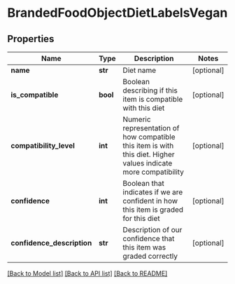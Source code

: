 # BrandedFoodObjectDietLabelsVegan

## Properties
Name | Type | Description | Notes
------------ | ------------- | ------------- | -------------
**name** | **str** | Diet name | [optional] 
**is_compatible** | **bool** | Boolean describing if this item is compatible with this diet | [optional] 
**compatibility_level** | **int** | Numeric representation of how compatible this item is with this diet. Higher values indicate more compatibility | [optional] 
**confidence** | **int** | Boolean that indicates if we are confident in how this item is graded for this diet | [optional] 
**confidence_description** | **str** | Description of our confidence that this item was graded correctly | [optional] 

[[Back to Model list]](../README.md#documentation-for-models) [[Back to API list]](../README.md#documentation-for-api-endpoints) [[Back to README]](../README.md)

